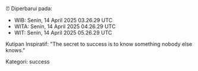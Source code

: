 ⏰ Diperbarui pada:
- WIB: Senin, 14 April 2025 03.26.29 UTC
- WITA: Senin, 14 April 2025 04.26.29 UTC
- WIT: Senin, 14 April 2025 05.26.29 UTC

Kutipan Inspiratif:
"The secret to success is to know something nobody else knows."


Kategori: success

